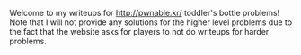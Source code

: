 Welcome to my writeups for http://pwnable.kr/ toddler's bottle problems!  Note that I will not provide any solutions for the higher level problems due to the fact that the website asks for players to not do writeups for harder problems.
